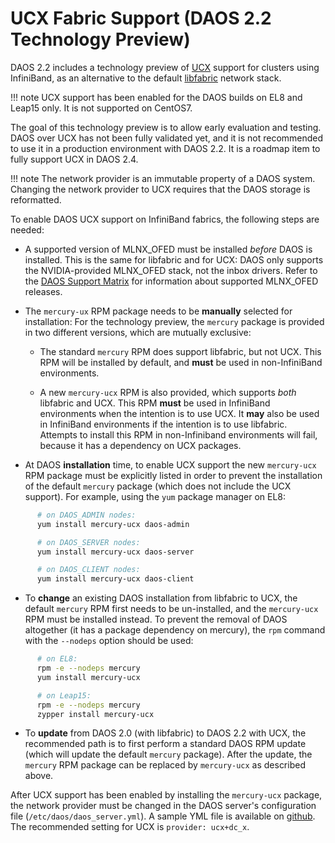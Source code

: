 # UCX Fabric Support (DAOS 2.2 Technology Preview)

DAOS 2.2 includes a technology preview of
[UCX](https://www.openucx.org/) support for clusters using InfiniBand,
as an alternative to the default
[libfabric](https://ofiwg.github.io/libfabric/) network stack.

!!! note UCX support has been enabled for the DAOS builds on
         EL8 and Leap15 only. It is not supported on CentOS7.

The goal of this technology preview is to allow early
evaluation and testing. DAOS over UCX has not been fully
validated yet, and it is not recommended to use it in a
production environment with DAOS 2.2.
It is a roadmap item to fully support UCX in DAOS 2.4.

!!! note The network provider is an immutable property of a DAOS system.
         Changing the network provider to UCX requires that the DAOS storage
         is reformatted. 

To enable DAOS UCX support on InfiniBand fabrics,
the following steps are needed:

*  A supported version of MLNX\_OFED must be installed _before_
   DAOS is installed. This is the same for libfabric and for UCX:
   DAOS only supports the NVIDIA-provided MLNX\_OFED stack,
   not the inbox drivers.
   Refer to the [DAOS Support Matrix](../release/support_matrix)
   for information about supported MLNX\_OFED releases.

*  The `mercury-ux` RPM package needs to be **manually** selected for
   installation: For the technology preview, the `mercury` package is
   provided in two different versions, which are mutually exclusive:

   - The standard `mercury` RPM does support libfabric,
     but not UCX. This RPM will be installed by default,
     and **must** be used in non-InfiniBand environments.

   - A new `mercury-ucx` RPM is also provided, which supports
     _both_ libfabric and UCX. This RPM **must** be used in
     InfiniBand environments when the intention is to use
     UCX. It **may** also be used in InfiniBand environments
     if the intention is to use libfabric.
     Attempts to install this RPM in non-Infiniband environments
     will fail, because it has a dependency on UCX packages.

*  At DAOS **installation** time, to enable UCX support the new
   `mercury-ucx` RPM package must be explicitly listed in 
   order to prevent the installation of the default `mercury`
   package (which does not include the UCX support).
   For example, using the `yum` package manager on EL8:

```bash
      # on DAOS_ADMIN nodes:
      yum install mercury-ucx daos-admin

      # on DAOS_SERVER nodes:
      yum install mercury-ucx daos-server

      # on DAOS_CLIENT nodes:
      yum install mercury-ucx daos-client
```

*  To **change** an existing DAOS installation from libfabric to
   UCX, the default `mercury` RPM first needs to be un-installed, and
   the `mercury-ucx` RPM must be installed instead. To prevent the
   removal of DAOS altogether (it has a package dependency on mercury),
   the `rpm` command with the `--nodeps` option should be used:

```bash
      # on EL8:
      rpm -e --nodeps mercury
      yum install mercury-ucx

      # on Leap15:
      rpm -e --nodeps mercury
      zypper install mercury-ucx
```

*  To **update** from DAOS 2.0 (with libfabric) to DAOS 2.2 with
   UCX, the recommended path is to first perform a standard DAOS
   RPM update (which will update the default `mercury` package).
   After the update, the `mercury` RPM package can be replaced by
   `mercury-ucx` as described above.

After UCX support has been enabled by installing the `mercury-ucx`
package, the network provider must be changed in the DAOS server's
configuration file (`/etc/daos/daos_server.yml`).
A sample YML file is available on
[github](https://github.com/daos-stack/daos/blob/master/utils/config/examples/daos_server_ucx.yml).
The recommended setting for UCX is `provider: ucx+dc_x`.

